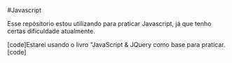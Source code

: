 
#Javascript

Esse repósitorio estou utilizando para praticar Javascript, já que tenho certas dificuldade atualmente.

[code]Estarei usando o livro "JavaScript & JQuery como base para praticar.[code]